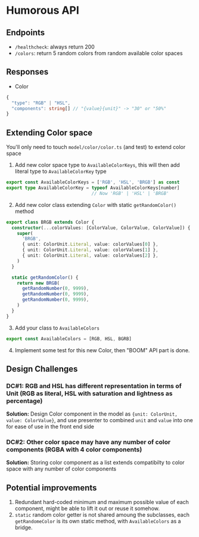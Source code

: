 # Humorous API

## Endpoints
- `/healthcheck`: always return 200
- `/colors`: return 5 random colors from random available color spaces

## Responses
- Color
```ts
{
  "type": "RGB" | "HSL",
  "components": string[] // "{value}{unit}" -> "30" or "50%"
}
```

## Extending Color space
You'll only need to touch `model/color/color.ts` (and test) to extend color space

1. Add new color space type to `AvailableColorKeys`, this will then add literal type to `AvailableColorKey` type
```ts
export const AvailableColorKeys = ['RGB', 'HSL', 'BRGB'] as const
export type AvailableColorKey = typeof AvailableColorKeys[number] 
                                // Now 'RGB' | 'HSL' | 'BRGB'
```
2. Add new color class extending `Color` with static `getRandomColor()` method
```ts
export class BRGB extends Color {
  constructor(...colorValues: [ColorValue, ColorValue, ColorValue]) {
    super(
      'BRGB',
      { unit: ColorUnit.Literal, value: colorValues[0] },
      { unit: ColorUnit.Literal, value: colorValues[1] },
      { unit: ColorUnit.Literal, value: colorValues[2] },
    )
  }

  static getRandomColor() {
    return new BRGB(
      getRandomNumber(0, 9999),
      getRandomNumber(0, 9999),
      getRandomNumber(0, 9999),
    )
  }
}
```
3. Add your class to `AvailableColors`
```ts
export const AvailableColors = [RGB, HSL, BGRB]
```
4. Implement some test for this new Color, then "BOOM" API part is done.

## Design Challenges
### DC#1: RGB and HSL has different representation in terms of Unit (RGB as literal, HSL with saturation and lightness as percentage)
**Solution:** Design Color component in the model as `{unit: ColorUnit, value: ColorValue}`, and use presenter to combined `unit` and `value` into one for ease of use in the front end side
### DC#2: Other color space may have any number of color components (RGBA with 4 color components)
**Solution:** Storing color component as a list extends compatibilty to color space with any number of color components

## Potential improvements
1. Redundant hard-coded minimum and maximum possible value of each component, might be able to lift it out or reuse it somehow.
2. `static` random color getter is not shared amoung the subclasses, each `getRandomeColor` is its own static method, with `AvailableColors` as a bridge.